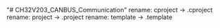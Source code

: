 "# CH32V203_CANBUS_Communication" 
rename: cproject -> .cproject
rename: project  -> .project
rename: template -> .template
